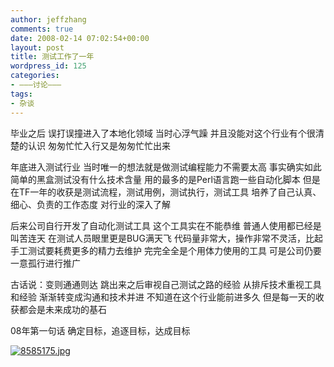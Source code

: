 ```yaml
---
author: jeffzhang
comments: true
date: 2008-02-14 07:02:54+00:00
layout: post
title: 测试工作了一年
wordpress_id: 125
categories:
- ———讨论———
tags:
- 杂谈
---
```


[](http://photo.blog.sina.com.cn/showpic.html#blogid=57f9431101008iub&url=http://static2.photo.sina.com.cn/orignal/57f9431144619c10051f1)[](http://photo.blog.sina.com.cn/showpic.html#blogid=57f9431101008iub&url=http://static6.photo.sina.com.cn/orignal/57f9431106d68f9b15415)毕业之后
 误打误撞进入了本地化领域
 当时心浮气躁
 并且没能对这个行业有个很清楚的认识
 匆匆忙忙入行又是匆匆忙忙出来


 年底进入测试行业
 当时唯一的想法就是做测试编程能力不需要太高
 事实确实如此
 简单的黑盒测试没有什么技术含量
 用的最多的是Perl语言跑一些自动化脚本
 但是在TF一年的收获是测试流程，测试用例，测试执行，测试工具
 培养了自己认真、细心、负责的工作态度
 对行业的深入了解

后来公司自行开发了自动化测试工具
 这个工具实在不能恭维
 普通人使用都已经是叫苦连天
 在测试人员眼里更是BUG满天飞
 代码量非常大，操作非常不灵活，比起手工测试要耗费更多的精力去维护
  完完全全是个用体力使用的工具
 可是公司仍要一意孤行进行推广

古话说：变则通通则达
 跳出来之后审视自己测试之路的经验
 从排斥技术重视工具和经验
 渐渐转变成沟通和技术并进
 不知道在这个行业能前进多久
 但是每一天的收获都会是未来成功的基石

08年第一句话
 确定目标，追逐目标，达成目标

[![8585175.jpg](http://static6.photo.sina.com.cn/bmiddle/57f9431106d68f9b15415)](http://photo.blog.sina.com.cn/showpic.html#blogid=57f9431101008iub&url=http://static6.photo.sina.com.cn/orignal/57f9431106d68f9b15415)
